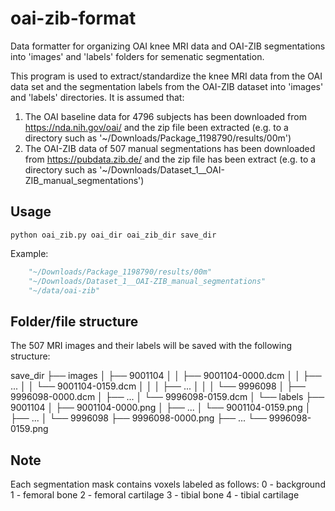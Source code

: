 # oai-zib-format
Data formatter for organizing OAI knee MRI data and OAI-ZIB segmentations into 'images' and 'labels' folders for semenatic segmentation.

This program is used to extract/standardize the knee MRI data from the OAI data set and the segmentation labels from the OAI-ZIB dataset into 'images' and 'labels' directories.
It is assumed that:
1. The OAI baseline data for 4796 subjects has been downloaded from https://nda.nih.gov/oai/ and the zip file been extracted (e.g. to a directory such as '~/Downloads/Package_1198790/results/00m')
2. The OAI-ZIB data of 507 manual segmentations has been downloaded from https://pubdata.zib.de/ and the zip file has been extract (e.g. to a directory such as '~/Downloads/Dataset_1__OAI-ZIB_manual_segmentations')

## Usage
```python oai_zib.py oai_dir oai_zib_dir save_dir```

Example:
```python oai_zib.py
    "~/Downloads/Package_1198790/results/00m"
    "~/Downloads/Dataset_1__OAI-ZIB_manual_segmentations"
    "~/data/oai-zib"
```

## Folder/file structure
The 507 MRI images and their labels will be saved with the following structure:

save_dir
├── images
│   ├── 9001104
│   │   ├── 9001104-0000.dcm
│   │   ├── ...
│   │   └── 9001104-0159.dcm
│   │
│   ├── ...
│   │
│   └── 9996098
│       ├── 9996098-0000.dcm
│       ├── ...
│       └── 9996098-0159.dcm
│
└── labels
    ├── 9001104
    │   ├── 9001104-0000.png
    │   ├── ...
    │   └── 9001104-0159.png
	│
    ├── ...
	│
    └── 9996098
        ├── 9996098-0000.png
        ├── ...
        └── 9996098-0159.png
		
## Note
Each segmentation mask contains voxels labeled as follows:
0 - background
1 - femoral bone
2 - femoral cartilage
3 - tibial bone
4 - tibial cartilage

